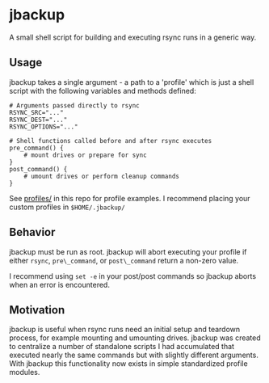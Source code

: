 # jbackup

A small shell script for building and executing rsync runs in a generic way.

## Usage

jbackup takes a single argument - a path to a 'profile' which is just a shell
script with the following variables and methods defined:

```
# Arguments passed directly to rsync
RSYNC_SRC="..."
RSYNC_DEST="..."
RSYNC_OPTIONS="..."

# Shell functions called before and after rsync executes
pre_command() {
	# mount drives or prepare for sync
}
post_command() {
	# umount drives or perform cleanup commands
}
```

See [profiles/](profiles/) in this repo for profile examples. I recommend
placing your custom profiles in `$HOME/.jbackup/`

## Behavior

jbackup must be run as root. jbackup will abort executing your profile if
either `rsync`, `pre\_command`, or `post\_command` return a non-zero value. 

I recommend using `set -e` in your post/post commands so jbackup aborts when an
error is encountered.

## Motivation

jbackup is useful when rsync runs need an initial setup and teardown process,
for example mounting and umounting drives. jbackup was created to centralize a
number of standalone scripts I had accumulated that executed nearly the same
commands but with slightly different arguments. With jbackup this functionality
now exists in simple standardized profile modules.
